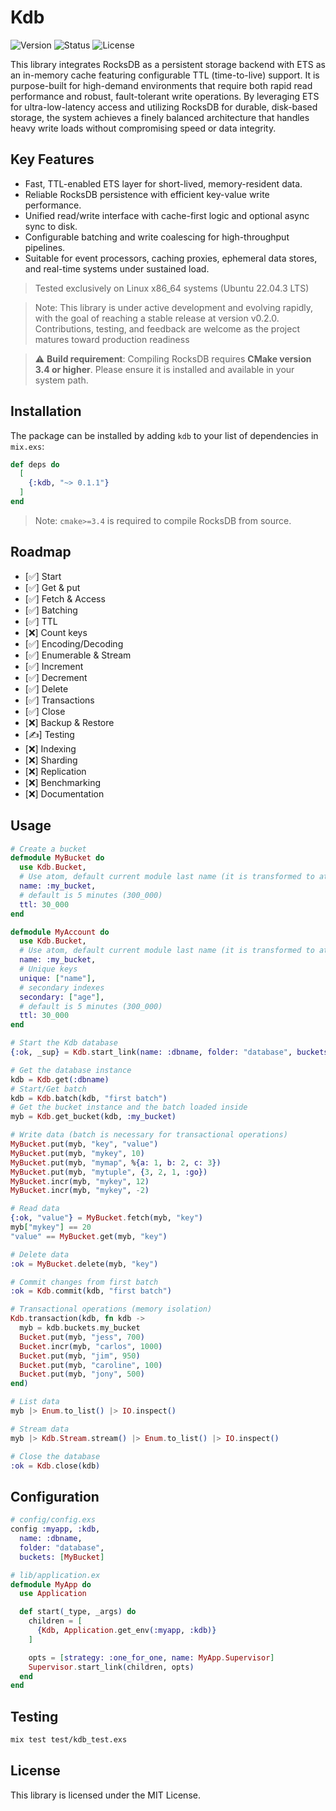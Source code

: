 # Kdb
![Version](https://img.shields.io/badge/version-0.1.1-blue.svg)
![Status](https://img.shields.io/badge/status-non--stable-red.svg)
![License](https://img.shields.io/badge/license-MIT-blue.svg)

This library integrates RocksDB as a persistent storage backend with ETS as an in-memory cache featuring configurable TTL (time-to-live) support. It is purpose-built for high-demand environments that require both rapid read performance and robust, fault-tolerant write operations.
By leveraging ETS for ultra-low-latency access and utilizing RocksDB for durable, disk-based storage, the system achieves a finely balanced architecture that handles heavy write loads without compromising speed or data integrity.

## Key Features
- Fast, TTL-enabled ETS layer for short-lived, memory-resident data.
- Reliable RocksDB persistence with efficient key-value write performance.
- Unified read/write interface with cache-first logic and optional async sync to disk.
- Configurable batching and write coalescing for high-throughput pipelines.
- Suitable for event processors, caching proxies, ephemeral data stores, and real-time systems under sustained load.

>Tested exclusively on Linux x86_64 systems (Ubuntu 22.04.3 LTS)

> Note: This library is under active development and evolving rapidly, with the goal of reaching a stable release at version v0.2.0. Contributions, testing, and feedback are welcome as the project matures toward production readiness

> ⚠️ **Build requirement**: Compiling RocksDB requires **CMake version 3.4 or higher**. Please ensure it is installed and available in your system path.


## Installation

The package can be installed by adding `kdb` to your list of dependencies in `mix.exs`:

```elixir
def deps do
  [
    {:kdb, "~> 0.1.1"}
  ]
end
```

> Note: `cmake>=3.4` is required to compile RocksDB from source.

## Roadmap
- [✅] Start
- [✅] Get & put
- [✅] Fetch & Access
- [✅] Batching
- [✅] TTL
- [❌] Count keys
- [✅] Encoding/Decoding
- [✅] Enumerable & Stream
- [✅] Increment
- [✅] Decrement
- [✅] Delete
- [✅] Transactions
- [✅] Close
- [❌] Backup & Restore
- [✍️] Testing
- [❌] Indexing
- [❌] Sharding
- [❌] Replication
- [❌] Benchmarking
- [❌] Documentation

## Usage
```elixir
# Create a bucket
defmodule MyBucket do
  use Kdb.Bucket, 
  # Use atom, default current module last name (it is transformed to atom)
  name: :my_bucket,
  # default is 5 minutes (300_000)
  ttl: 30_000
end

defmodule MyAccount do
  use Kdb.Bucket, 
  # Use atom, default current module last name (it is transformed to atom)
  name: :my_bucket,
  # Unique keys
  unique: ["name"],
  # secondary indexes
  secondary: ["age"],
  # default is 5 minutes (300_000)
  ttl: 30_000
end

# Start the Kdb database
{:ok, _sup} = Kdb.start_link(name: :dbname, folder: "database", buckets: [MyBucket])

# Get the database instance
kdb = Kdb.get(:dbname)
# Start/Get batch
kdb = Kdb.batch(kdb, "first batch")
# Get the bucket instance and the batch loaded inside
myb = Kdb.get_bucket(kdb, :my_bucket)

# Write data (batch is necessary for transactional operations)
MyBucket.put(myb, "key", "value")
MyBucket.put(myb, "mykey", 10)
MyBucket.put(myb, "mymap", %{a: 1, b: 2, c: 3})
MyBucket.put(myb, "mytuple", {3, 2, 1, :go})
MyBucket.incr(myb, "mykey", 12)
MyBucket.incr(myb, "mykey", -2)

# Read data
{:ok, "value"} = MyBucket.fetch(myb, "key")
myb["mykey"] == 20
"value" == MyBucket.get(myb, "key")

# Delete data
:ok = MyBucket.delete(myb, "key")

# Commit changes from first batch
:ok = Kdb.commit(kdb, "first batch")

# Transactional operations (memory isolation)
Kdb.transaction(kdb, fn kdb ->
  myb = kdb.buckets.my_bucket
  Bucket.put(myb, "jess", 700)
  Bucket.incr(myb, "carlos", 1000)
  Bucket.put(myb, "jim", 950)
  Bucket.put(myb, "caroline", 100)
  Bucket.put(myb, "jony", 500)
end)

# List data
myb |> Enum.to_list() |> IO.inspect()

# Stream data
myb |> Kdb.Stream.stream() |> Enum.to_list() |> IO.inspect()

# Close the database
:ok = Kdb.close(kdb)
```

## Configuration
```elixir
# config/config.exs
config :myapp, :kdb,
  name: :dbname,
  folder: "database",
  buckets: [MyBucket]
```

```elixir
# lib/application.ex
defmodule MyApp do
  use Application

  def start(_type, _args) do
    children = [
      {Kdb, Application.get_env(:myapp, :kdb)}
    ]

    opts = [strategy: :one_for_one, name: MyApp.Supervisor]
    Supervisor.start_link(children, opts)
  end
end
```

## Testing
```bash
mix test test/kdb_test.exs
```

## License
This library is licensed under the MIT License.

